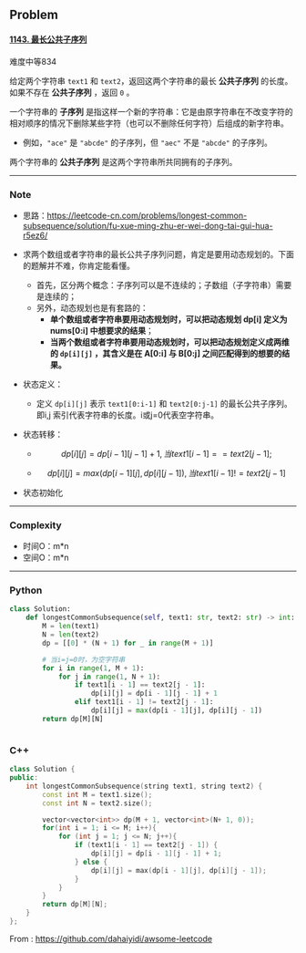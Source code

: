 ## Problem

#### [1143. 最长公共子序列](https://leetcode-cn.com/problems/longest-common-subsequence/)

难度中等834

给定两个字符串 `text1` 和 `text2`，返回这两个字符串的最长 **公共子序列** 的长度。如果不存在 **公共子序列** ，返回 `0` 。

一个字符串的 **子序列** 是指这样一个新的字符串：它是由原字符串在不改变字符的相对顺序的情况下删除某些字符（也可以不删除任何字符）后组成的新字符串。

- 例如，`"ace"` 是 `"abcde"` 的子序列，但 `"aec"` 不是 `"abcde"` 的子序列。

两个字符串的 **公共子序列** 是这两个字符串所共同拥有的子序列。

 

------

### Note

- 思路：https://leetcode-cn.com/problems/longest-common-subsequence/solution/fu-xue-ming-zhu-er-wei-dong-tai-gui-hua-r5ez6/

- 求两个数组或者字符串的最长公共子序列问题，肯定是要用动态规划的。下面的题解并不难，你肯定能看懂。

  - 首先，区分两个概念：子序列可以是不连续的；子数组（子字符串）需要是连续的；
  - 另外，动态规划也是有套路的：
    - **单个数组或者字符串要用动态规划时，可以把动态规划 dp[i] 定义为 nums[0:i] 中想要求的结果**；
    - **当两个数组或者字符串要用动态规划时，可以把动态规划定义成两维的 `dp[i][j]` ，其含义是在 A[0:i] 与 B[0:j] 之间匹配得到的想要的结果。**

- 状态定义：

  - 定义 `dp[i][j]` 表示 `text1[0:i-1]` 和 `text2[0:j-1]` 的最长公共子序列。即i,j 索引代表字符串的长度。i或j=0代表空字符串。

- 状态转移：

  - $$
    dp[i][j]=dp[i−1][j−1]+1, 当 text1[i - 1] == text2[j - 1];
    $$

  - $$
    dp[i][j] = max(dp[i - 1][j], dp[i][j - 1]), 当 text1[i - 1] != text2[j - 1]
    $$

- 
  状态初始化

------

### Complexity

- 时间O：m*n
- 空间O：m*n

------

### Python

```python
class Solution:
    def longestCommonSubsequence(self, text1: str, text2: str) -> int:
        M = len(text1)
        N = len(text2)
        dp = [[0] * (N + 1) for _ in range(M + 1)]

        # 当i=j=0时，为空字符串
        for i in range(1, M + 1):
            for j in range(1, N + 1):
                if text1[i - 1] == text2[j - 1]:
                    dp[i][j] = dp[i - 1][j - 1] + 1
                elif text1[i - 1] != text2[j - 1]:
                    dp[i][j] = max(dp[i - 1][j], dp[i][j - 1])
        return dp[M][N]



```

### C++

```C++
class Solution {
public:
    int longestCommonSubsequence(string text1, string text2) {
        const int M = text1.size();
        const int N = text2.size();

        vector<vector<int>> dp(M + 1, vector<int>(N+ 1, 0));
        for(int i = 1; i <= M; i++){
            for (int j = 1; j <= N; j++){
                if (text1[i - 1] == text2[j - 1]) {
                    dp[i][j] = dp[i - 1][j - 1] + 1;
                } else {
                    dp[i][j] = max(dp[i - 1][j], dp[i][j - 1]);
                }
            }
        }
        return dp[M][N];
    }
};
```



From : https://github.com/dahaiyidi/awsome-leetcode
